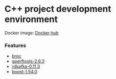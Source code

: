 # C++ project development environment

Docker image: [Docker hub](https://hub.docker.com/r/jiachengajtlkd/cpp-env/)

### Features
- [brpc](https://github.com/brpc/brpc)
- [gperftools-2.6.3](https://github.com/gperftools/gperftools)
- [rdkafka-0.11.3](https://github.com/edenhill/librdkafka)
- [boost-1.54.0](http://www.boost.org/)
